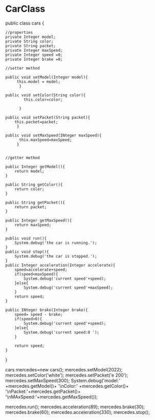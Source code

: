 # CarClass

public class cars {

    //properties
    private Integer model;
    private String color;
    private String packet;
    private Integer maxSpeed;
    private Integer speed =0;
    private Integer brake =0;
    
    //setter method
    
    public void setModel(Integer model){
         this.model = model;
          }
    
    public void setColor(String color){
            this.color=color;
     
          }
    
    public void setPacket(String packet){
        this.packet=packet;
         }
    
    public void setMaxSpeed(INteger maxSpeed){
          this.maxSpeed=maxSpeed;
         }
    
    
    //getter method
   
    public Integer getModel(){
        return model;
    }
    
    public String getColor(){
        return color;
    }
    
    public String getPacket(){
        return packet;
    }
    
    public Integer getMaxSpeed(){
        return maxSpeed;
    }
    
    public void run(){
        System.debug('the car is running.');
    }
    public void stop(){
        System.debug('the car is stopped.');
    }
    public Integer acceleration(Integer accelerate){
        speed=accelerate+speed;
        if(speed<maxSpeed){
            System.debug('current speed'+speed);
        }else{
            System.debug('current speed'+maxSpeed);
        }
        return speed;
    }

    public INteger brake(Integer brake){
        speed= speed - brake;
        if(speed>0){
            System.debug('current speed'+speed);
        }else{
            System.debug('current speed:0 ');
        }
        
        return speed;
    }
}



cars mercedes=new cars();
mercedes.setModel(2022);
mercedes.setColor('white');
mercedes.setPacket('e 200');
mercedes.setMaxSpeed(300);
System.debug('model:' +mercedes.getModel()+
             '\nColor:' +mercedes.getColor()+
             '\nPacket:'+mercedes.getPacket()+
             '\nMAxSpeed:'+mercedes.getMaxSpeed());
             
mercedes.run();
mercedes.acceleration(89);
mercedes.brake(30);
mercedes.brake(60);
mercedes.acceleration(330);
mercedes.stop();

